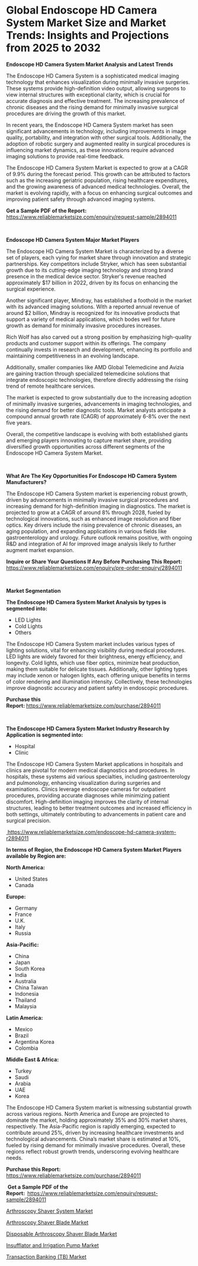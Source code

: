 <p><h1>Global Endoscope HD Camera System Market Size and Market Trends: Insights and Projections from 2025 to 2032</h1></p><p><strong>Endoscope HD Camera System Market Analysis and Latest Trends</strong></p>
<p><p>The Endoscope HD Camera System is a sophisticated medical imaging technology that enhances visualization during minimally invasive surgeries. These systems provide high-definition video output, allowing surgeons to view internal structures with exceptional clarity, which is crucial for accurate diagnosis and effective treatment. The increasing prevalence of chronic diseases and the rising demand for minimally invasive surgical procedures are driving the growth of this market.</p><p>In recent years, the Endoscope HD Camera System market has seen significant advancements in technology, including improvements in image quality, portability, and integration with other surgical tools. Additionally, the adoption of robotic surgery and augmented reality in surgical procedures is influencing market dynamics, as these innovations require advanced imaging solutions to provide real-time feedback.</p><p>The Endoscope HD Camera System Market is expected to grow at a CAGR of 9.9% during the forecast period. This growth can be attributed to factors such as the increasing geriatric population, rising healthcare expenditures, and the growing awareness of advanced medical technologies. Overall, the market is evolving rapidly, with a focus on enhancing surgical outcomes and improving patient safety through advanced imaging systems.</p></p>
<p><strong>Get a Sample PDF of the Report:&nbsp;</strong> <a href="https://www.reliablemarketsize.com/enquiry/request-sample/2894011?utm_campaign=2008&utm_medium=2&utm_source=Github&utm_content=ia&utm_term=15032025&utm_id=endoscope-hd-camera-system">https://www.reliablemarketsize.com/enquiry/request-sample/2894011</a></p>
<p>&nbsp;</p>
<p><strong>Endoscope HD Camera System Major Market Players</strong></p>
<p><p>The Endoscope HD Camera System Market is characterized by a diverse set of players, each vying for market share through innovation and strategic partnerships. Key competitors include Stryker, which has seen substantial growth due to its cutting-edge imaging technology and strong brand presence in the medical device sector. Stryker's revenue reached approximately $17 billion in 2022, driven by its focus on enhancing the surgical experience.</p><p>Another significant player, Mindray, has established a foothold in the market with its advanced imaging solutions. With a reported annual revenue of around $2 billion, Mindray is recognized for its innovative products that support a variety of medical applications, which bodes well for future growth as demand for minimally invasive procedures increases.</p><p>Rich Wolf has also carved out a strong position by emphasizing high-quality products and customer support within its offerings. The company continually invests in research and development, enhancing its portfolio and maintaining competitiveness in an evolving landscape.</p><p>Additionally, smaller companies like AMD Global Telemedicine and Avizia are gaining traction through specialized telemedicine solutions that integrate endoscopic technologies, therefore directly addressing the rising trend of remote healthcare services.</p><p>The market is expected to grow substantially due to the increasing adoption of minimally invasive surgeries, advancements in imaging technologies, and the rising demand for better diagnostic tools. Market analysts anticipate a compound annual growth rate (CAGR) of approximately 6-8% over the next five years.</p><p>Overall, the competitive landscape is evolving with both established giants and emerging players innovating to capture market share, providing diversified growth opportunities across different segments of the Endoscope HD Camera System Market.</p></p>
<p>&nbsp;</p>
<p><strong>What Are The Key Opportunities For Endoscope HD Camera System Manufacturers?</strong></p>
<p><p>The Endoscope HD Camera System market is experiencing robust growth, driven by advancements in minimally invasive surgical procedures and increasing demand for high-definition imaging in diagnostics. The market is projected to grow at a CAGR of around 8% through 2028, fueled by technological innovations, such as enhanced image resolution and fiber optics. Key drivers include the rising prevalence of chronic diseases, an aging population, and expanding applications in various fields like gastroenterology and urology. Future outlook remains positive, with ongoing R&D and integration of AI for improved image analysis likely to further augment market expansion.</p></p>
<p><strong>Inquire or Share Your Questions If Any Before Purchasing This Report:</strong> <a href="https://www.reliablemarketsize.com/enquiry/pre-order-enquiry/2894011?utm_campaign=2008&utm_medium=2&utm_source=Github&utm_content=ia&utm_term=15032025&utm_id=endoscope-hd-camera-system">https://www.reliablemarketsize.com/enquiry/pre-order-enquiry/2894011</a></p>
<p>&nbsp;</p>
<p><strong>Market Segmentation</strong></p>
<p><strong>The Endoscope HD Camera System Market Analysis by types is segmented into:</strong></p>
<p><ul><li>LED Lights</li><li>Cold Lights</li><li>Others</li></ul></p>
<p><p>The Endoscope HD Camera System market includes various types of lighting solutions, vital for enhancing visibility during medical procedures. LED lights are widely favored for their brightness, energy efficiency, and longevity. Cold lights, which use fiber optics, minimize heat production, making them suitable for delicate tissues. Additionally, other lighting types may include xenon or halogen lights, each offering unique benefits in terms of color rendering and illumination intensity. Collectively, these technologies improve diagnostic accuracy and patient safety in endoscopic procedures.</p></p>
<p><strong>Purchase this Report:&nbsp;</strong><a href="https://www.reliablemarketsize.com/purchase/2894011?utm_campaign=2008&utm_medium=2&utm_source=Github&utm_content=ia&utm_term=15032025&utm_id=endoscope-hd-camera-system">https://www.reliablemarketsize.com/purchase/2894011</a></p>
<p>&nbsp;</p>
<p><strong>The Endoscope HD Camera System Market Industry Research by Application is segmented into:</strong></p>
<p><ul><li>Hospital</li><li>Clinic</li></ul></p>
<p><p>The Endoscope HD Camera System Market applications in hospitals and clinics are pivotal for modern medical diagnostics and procedures. In hospitals, these systems aid various specialties, including gastroenterology and pulmonology, enhancing visualization during surgeries and examinations. Clinics leverage endoscope cameras for outpatient procedures, providing accurate diagnoses while minimizing patient discomfort. High-definition imaging improves the clarity of internal structures, leading to better treatment outcomes and increased efficiency in both settings, ultimately contributing to advancements in patient care and surgical precision.</p></p>
<p><a href="https://www.reliablemarketsize.com/endoscope-hd-camera-system-r2894011?utm_campaign=2008&utm_medium=2&utm_source=Github&utm_content=ia&utm_term=15032025&utm_id=endoscope-hd-camera-system">&nbsp;https://www.reliablemarketsize.com/endoscope-hd-camera-system-r2894011</a></p>
<p><strong>In terms of Region, the Endoscope HD Camera System Market Players available by Region are:</strong></p>
<p>
    <p> <strong> North America: </strong>
        <ul>
            <li>United States</li>
            <li>Canada</li>
        </ul>
        </p> 
    <p> <strong> Europe: </strong>
        <ul>
            <li>Germany</li>
            <li>France</li>
            <li>U.K.</li>
            <li>Italy</li>
            <li>Russia</li>
        </ul>
        </p> 
    <p> <strong> Asia-Pacific: </strong>
        <ul>
            <li>China</li>
            <li>Japan</li>
            <li>South Korea</li>
            <li>India</li>
            <li>Australia</li>
            <li>China Taiwan</li>
            <li>Indonesia</li>
            <li>Thailand</li>
            <li>Malaysia</li>
        </ul>
        </p> 
    <p> <strong> Latin America: </strong>
        <ul>
            <li>Mexico</li>
            <li>Brazil</li>
            <li>Argentina Korea</li>
            <li>Colombia</li>
        </ul>
        </p> 
    <p> <strong> Middle East & Africa: </strong>
        <ul>
            <li>Turkey</li>
            <li>Saudi</li>
            <li>Arabia</li>
            <li>UAE</li>
            <li>Korea</li>
        </ul>
    </p>
    </p>
<p><p>The Endoscope HD Camera System market is witnessing substantial growth across various regions. North America and Europe are projected to dominate the market, holding approximately 35% and 30% market shares, respectively. The Asia-Pacific region is rapidly emerging, expected to contribute around 25%, driven by increasing healthcare investments and technological advancements. China’s market share is estimated at 10%, fueled by rising demand for minimally invasive procedures. Overall, these regions reflect robust growth trends, underscoring evolving healthcare needs.</p></p>
<p><strong>Purchase this Report: </strong><a href="https://www.reliablemarketsize.com/purchase/2894011?utm_campaign=2008&utm_medium=2&utm_source=Github&utm_content=ia&utm_term=15032025&utm_id=endoscope-hd-camera-system">https://www.reliablemarketsize.com/purchase/2894011</a></p>
<p>&nbsp;<strong>Get a Sample PDF of the Report:&nbsp;&nbsp;</strong><a href="https://www.reliablemarketsize.com/enquiry/request-sample/2894011?utm_campaign=2008&utm_medium=2&utm_source=Github&utm_content=ia&utm_term=15032025&utm_id=endoscope-hd-camera-system">https://www.reliablemarketsize.com/enquiry/request-sample/2894011</a></p>
<p><strong></strong></p>
<p><p><a href="https://github.com/idranalexie/Market-Research-Report-List-1/blob/main/arthroscopy-shaver-system-market.md?utm_campaign=2008&utm_medium=2&utm_source=Github&utm_content=ia&utm_term=15032025&utm_id=endoscope-hd-camera-system">Arthroscopy Shaver System Market</a></p><p><a href="https://github.com/ftnlewins/Market-Research-Report-List-1/blob/main/arthroscopy-shaver-blade-market.md?utm_campaign=2008&utm_medium=2&utm_source=Github&utm_content=ia&utm_term=15032025&utm_id=endoscope-hd-camera-system">Arthroscopy Shaver Blade Market</a></p><p><a href="https://github.com/yardemuongz5/Market-Research-Report-List-1/blob/main/disposable-arthroscopy-shaver-blade-market.md?utm_campaign=2008&utm_medium=2&utm_source=Github&utm_content=ia&utm_term=15032025&utm_id=endoscope-hd-camera-system">Disposable Arthroscopy Shaver Blade Market</a></p><p><a href="https://github.com/hiwatchucuy/Market-Research-Report-List-1/blob/main/insufflator-and-irrigation-pump-market.md?utm_campaign=2008&utm_medium=2&utm_source=Github&utm_content=ia&utm_term=15032025&utm_id=endoscope-hd-camera-system">Insufflator and Irrigation Pump Market</a></p><p><a href="https://github.com/rempemelon5k/Market-Research-Report-List-1/blob/main/transaction-banking-tb-market.md?utm_campaign=2008&utm_medium=2&utm_source=Github&utm_content=ia&utm_term=15032025&utm_id=endoscope-hd-camera-system">Transaction Banking (TB) Market</a></p></p>